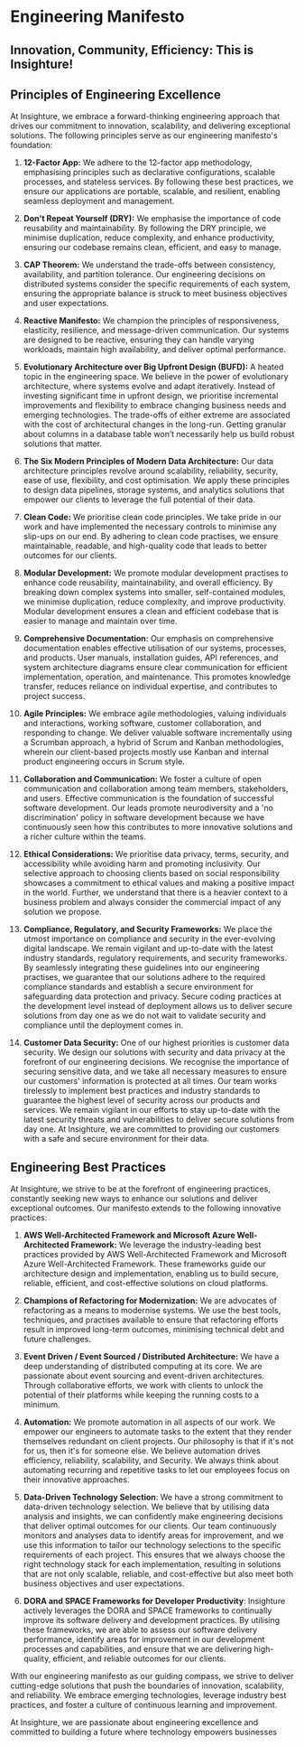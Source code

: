 # Engineering Manifesto 

## Innovation, Community, Efficiency: This is Insighture! 

## Principles of Engineering Excellence

At Insighture, we embrace a forward-thinking engineering approach that drives our commitment to innovation, scalability, and delivering exceptional solutions. The following principles serve as our engineering manifesto's foundation:

1. **12-Factor App:** We adhere to the 12-factor app methodology, emphasising principles such as declarative configurations, scalable processes, and stateless services. By following these best practices, we ensure our applications are portable, scalable, and resilient, enabling seamless deployment and management.

2. **Don't Repeat Yourself (DRY):** We emphasise the importance of code reusability and maintainability. By following the DRY principle, we minimise duplication, reduce complexity, and enhance productivity, ensuring our codebase remains clean, efficient, and easy to manage.

3. **CAP Theorem:** We understand the trade-offs between consistency, availability, and partition tolerance. Our engineering decisions on distributed systems consider the specific requirements of each system, ensuring the appropriate balance is struck to meet business objectives and user expectations.

4. **Reactive Manifesto:** We champion the principles of responsiveness, elasticity, resilience, and message-driven communication. Our systems are designed to be reactive, ensuring they can handle varying workloads, maintain high availability, and deliver optimal performance.

5. **Evolutionary Architecture over Big Upfront Design (BUFD):** A heated topic in the engineering space. We believe in the power of evolutionary architecture, where systems evolve and adapt iteratively. Instead of investing significant time in upfront design, we prioritise incremental improvements and flexibility to embrace changing business needs and emerging technologies. The trade-offs of either extreme are associated with the cost of architectural changes in the long-run. Getting granular about columns in a database table won’t necessarily help us build robust solutions that matter.

6. **The Six Modern Principles of Modern Data Architecture:** Our data architecture principles revolve around scalability, reliability, security, ease of use, flexibility, and cost optimisation. We apply these principles to design data pipelines, storage systems, and analytics solutions that empower our clients to leverage the full potential of their data.

7. **Clean Code:** We prioritise clean code principles. We take pride in our work and have implemented the necessary controls to minimise any slip-ups on our end. By adhering to clean code practises, we ensure maintainable, readable, and high-quality code that leads to better outcomes for our clients.

8. **Modular Development:**  We promote modular development practises to enhance code reusability, maintainability, and overall efficiency. By breaking down complex systems into smaller, self-contained modules, we minimise duplication, reduce complexity, and improve productivity. Modular development ensures a clean and efficient codebase that is easier to manage and maintain over time.

9. **Comprehensive Documentation:** Our emphasis on comprehensive documentation enables effective utilisation of our systems, processes, and products. User manuals, installation guides, API references, and system architecture diagrams ensure clear communication for efficient implementation, operation, and maintenance. This promotes knowledge transfer, reduces reliance on individual expertise, and contributes to project success.

10. **Agile Principles:** We embrace agile methodologies, valuing individuals and interactions, working software, customer collaboration, and responding to change. We deliver valuable software incrementally using a Scrumban approach, a hybrid of Scrum and Kanban methodologies, wherein our client-based projects mostly use Kanban and internal product engineering occurs in Scrum style.

11. **Collaboration and Communication:** We foster a culture of open communication and collaboration among team members, stakeholders, and users. Effective communication is the foundation of successful software development. Our leads promote neurodiversity and a 'no discrimination' policy in software development because we have continuously seen how this contributes to more innovative solutions and a richer culture within the teams.

12. **Ethical Considerations:** We prioritise data privacy, terms, security, and accessibility while avoiding harm and promoting inclusivity. Our selective approach to choosing clients based on social responsibility showcases a commitment to ethical values and making a positive impact in the world. Further, we understand that there is a heavier context to a business problem and always consider the commercial impact of any solution we propose.

13. **Compliance, Regulatory, and Security Frameworks:** We place the utmost importance on compliance and security in the ever-evolving digital landscape. We remain vigilant and up-to-date with the latest industry standards, regulatory requirements, and security frameworks. By seamlessly integrating these guidelines into our engineering practises, we guarantee that our solutions adhere to the required compliance standards and establish a secure environment for safeguarding data protection and privacy. Secure coding practices at the development level instead of deployment allows us to deliver secure solutions from day one as we do not wait to validate security and compliance until the deployment comes in.

14. **Customer Data Security:** One of our highest priorities is customer data security. We design our solutions with security and data privacy at the forefront of our engineering decisions. We recognise the importance of securing sensitive data, and we take all necessary measures to ensure our customers' information is protected at all times. Our team works tirelessly to implement best practices and industry standards to guarantee the highest level of security across our products and services. We remain vigilant in our efforts to stay up-to-date with the latest security threats and vulnerabilities to deliver secure solutions from day one. At Insighture, we are committed to providing our customers with a safe and secure environment for their data.

## Engineering Best Practices

At Insighture, we strive to be at the forefront of engineering practices, constantly seeking new ways to enhance our solutions and deliver exceptional outcomes. Our manifesto extends to the following innovative practices:

1. **AWS Well-Architected Framework and Microsoft Azure Well-Architected Framework:** We leverage the industry-leading best practices provided by AWS Well-Architected Framework and Microsoft Azure Well-Architected Framework. These frameworks guide our architecture design and implementation, enabling us to build secure, reliable, efficient, and cost-effective solutions on cloud platforms.

2. **Champions of Refactoring for Modernization:** We are advocates of refactoring as a means to modernise systems. We use the best tools, techniques, and practises available to ensure that refactoring efforts result in improved long-term outcomes, minimising technical debt and future challenges.

3. **Event Driven / Event Sourced / Distributed Architecture:** We have a deep understanding of distributed computing at its core. We are passionate about event sourcing and event-driven architectures. Through collaborative efforts, we work with clients to unlock the potential of their platforms while keeping the running costs to a minimum.

4. **Automation:** We promote automation in all aspects of our work. We empower our engineers to automate tasks to the extent that they render themselves redundant on client projects. Our philosophy is that if it's not for us, then it's for someone else. We believe automation drives efficiency, reliability, scalability, and Security. We always think about automating recurring and repetitive tasks to let our employees focus on their innovative approaches.

5. **Data-Driven Technology Selection**: We have a strong commitment to data-driven technology selection. We believe that by utilising data analysis and insights, we can confidently make engineering decisions that deliver optimal outcomes for our clients. Our team continuously monitors and analyses data to identify areas for improvement, and we use this information to tailor our technology selections to the specific requirements of each project. This ensures that we always choose the right technology stack for each implementation, resulting in solutions that are not only scalable, reliable, and cost-effective but also meet both business objectives and user expectations.

6. **DORA and SPACE Frameworks for Developer Productivity**: Insighture actively leverages the DORA and SPACE frameworks to continually improve its software delivery and development practices. By utilising these frameworks, we are able to assess our software delivery performance, identify areas for improvement in our development processes and capabilities, and ensure that we are delivering high-quality, efficient, and reliable outcomes for our clients.

With our engineering manifesto as our guiding compass, we strive to deliver cutting-edge solutions that push the boundaries of innovation, scalability, and reliability. We embrace emerging technologies, leverage industry best practices, and foster a culture of continuous learning and improvement.

At Insighture, we are passionate about engineering excellence and committed to building a future where technology empowers businesses
